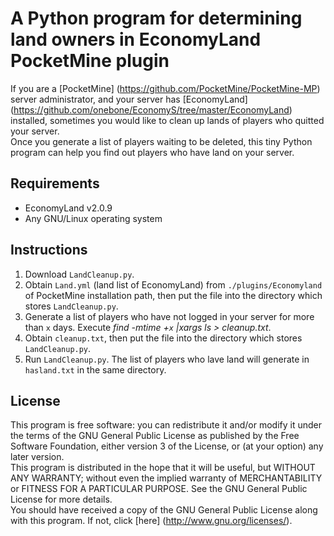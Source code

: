 # A Python program for determining land owners in EconomyLand PocketMine plugin
If you are a [PocketMine] (https://github.com/PocketMine/PocketMine-MP) server administrator, and your server has [EconomyLand] (https://github.com/onebone/EconomyS/tree/master/EconomyLand) installed,  sometimes you would like to clean up lands of players who quitted your server.   
Once you generate a list of players waiting to be deleted, this tiny Python program can help you find out players who have land on your server.

## Requirements
* EconomyLand v2.0.9
* Any GNU/Linux operating system

## Instructions
1. Download `LandCleanup.py`.
2. Obtain `Land.yml` (land list of EconomyLand) from `./plugins/Economyland` of PocketMine installation path, then put the file into the directory which stores `LandCleanup.py`.
3. Generate a list of players who have not logged in your server for more than `x` days. Execute *find -mtime +`x` |xargs ls > cleanup.txt*.
4. Obtain `cleanup.txt`, then put the file into the directory which stores `LandCleanup.py`.
5. Run `LandCleanup.py`. The list of players who lave land will generate in `hasland.txt` in the same directory.

## License
This program is free software: you can redistribute it and/or modify it under the terms of the GNU General Public License as published by the Free Software Foundation, either version 3 of the License, or (at your option) any later version.   
This program is distributed in the hope that it will be useful, but WITHOUT ANY WARRANTY; without even the implied warranty of MERCHANTABILITY or FITNESS FOR A PARTICULAR PURPOSE. See the GNU General Public License for more details.   
You should have received a copy of the GNU General Public License along with this program. If not, click [here] (http://www.gnu.org/licenses/).
